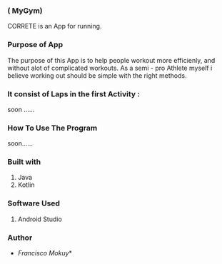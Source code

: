 
###  ( MyGym)
CORRETE is an App for running.

### Purpose of App
The purpose of this App is to help people workout more efficienly, and without alot of complicated workouts. As a semi - pro Athlete myself i believe working out should be simple with the right methods.

 ### It consist of Laps in the first Activity :
 
  soon ......
 
 

  
  ### How To Use The Program
soon......
  


### Built with
1. Java
2. Kotlin

### Software Used
1. Android Studio

### Author
* *Francisco Mokuy**
